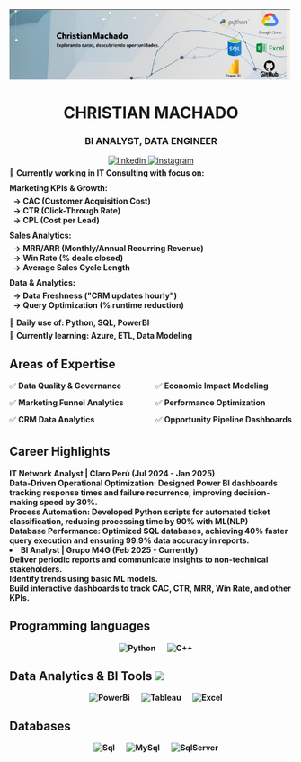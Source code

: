 
<div align="center"style="width: 500px;">
        <!-- Asegúrate de que la ruta coincida con donde subiste la imagen -->
        <img src="images/potada.png" alt="Portada profesional" class="portada">
    </div>

<div>
    <div align="center">
    <h1> CHRISTIAN MACHADO </h1>
    <h3> BI ANALYST, DATA ENGINEER </h3>
<a href="https://www.linkedin.com/in/christian-esteban-machado-palma-2b6b43206/" target="_blank">
<img src=https://img.shields.io/badge/linkedin-%2300acee.svg?color=405DE6&style=for-the-badge&logo=linkedin&logoColor=white alt=linkedin style="margin-bottom: 5px;" />
</a>
<a href="https://instagram.com/secpal_mp" target="_blank">
<img src=https://img.shields.io/badge/instagram-%ff5851db.svg?color=C13584&style=for-the-badge&logo=instagram&logoColor=white alt=instagram style="margin-bottom: 5px;" />
</div>
    <div>
</a>
    <div style="text-align: left;">
    <strong>
        <ul style="list-style-type: none; padding-left: 0; margin: 0;">
            <li>🏦 Currently working in IT Consulting with focus on:</li>       
            <li style="margin-top: 10px;">
                <strong>Marketing KPIs & Growth:</strong>
                <ul style="list-style-type: '→ '; padding-left: 24px; margin-top: 6px; margin-bottom: 8px;">
                    <li>CAC (Customer Acquisition Cost)</li>
                    <li>CTR (Click-Through Rate)</li>
                    <li>CPL (Cost per Lead)</li>
                </ul>
            </li>            
            <li style="margin-top: 10px;">
                <strong>Sales Analytics:</strong>
                <ul style="list-style-type: '→ '; padding-left: 24px; margin-top: 6px; margin-bottom: 8px;">
                    <li>MRR/ARR (Monthly/Annual Recurring Revenue)</li>
                    <li>Win Rate (% deals closed)</li>
                    <li>Average Sales Cycle Length</li>
                </ul>
            </li>            
            <li style="margin-top: 10px;">
                <strong>Data & Analytics:</strong>
                <ul style="list-style-type: '→ '; padding-left: 24px; margin-top: 6px; margin-bottom: 8px;">
                    <li>Data Freshness ("CRM updates hourly")</li>
                    <li>Query Optimization (% runtime reduction)</li>
                </ul>
            </li>            
            <li style="margin-top: 14px;">🤔 Daily use of: Python, SQL, PowerBI</li>
            <li style="margin-top: 6px;">🌱 Currently learning: Azure, ETL, Data Modeling</li>
        </ul>
    </strong>
</div>
     <h2>Areas of Expertise</h2>
<div style="columns: 2; gap: 16px;">
    <div style="break-inside: avoid; margin-bottom: 12px;">✅ <strong>Data Quality & Governance</strong></div>
    <div style="break-inside: avoid; margin-bottom: 12px;">✅ <strong>Marketing Funnel Analytics</strong></div>
    <div style="break-inside: avoid; margin-bottom: 12px;">✅ <strong>CRM Data Analytics</strong></div>
    <div style="break-inside: avoid; margin-bottom: 12px;">✅ <strong>Economic Impact Modeling</strong></div>
    <div style="break-inside: avoid; margin-bottom: 12px;">✅ <strong>Performance Optimization</strong></div>
    <div style="break-inside: avoid;">✅ <strong>Opportunity Pipeline Dashboards</strong></div>
</div>
<h2>Career Highlights</h2>

<div style="text-align: left;">
            <strong>
        <ul style="list-style-type: none; padding-left: 0; margin: 0;">
            <li>IT Network Analyst | Claro Perú (Jul 2024 - Jan 2025)</li> 
                </div>
                        <div>Data-Driven Operational Optimization: Designed Power BI dashboards tracking response times and failure recurrence, improving decision-making speed by 30%.</div>
                        <div>Process Automation: Developed Python scripts for automated ticket classification, reducing processing time by 90% with ML(NLP)</div>
                        <div>Database Performance: Optimized SQL databases, achieving 40% faster query execution and ensuring 99.9% data accuracy in reports.</div>
            <li>BI Analyst | Grupo M4G (Feb 2025 - Currently)</li> 
                </div>
                        <div>Deliver periodic reports and communicate insights to non-technical stakeholders.</div>
                        <div>Identify trends using basic ML models.</div>
                        <div>Build interactive dashboards  to track CAC, CTR, MRR, Win Rate, and other KPIs.</div>
    <h2>Programming languages</h2>

<p align="center"> 
  &emsp;
    <img alt="Python" src="https://img.shields.io/badge/Python-orange?logo=python&logoColor=white"style="width: 160px;">

  </a>
  &emsp;
    <img alt="C++" src="https://img.shields.io/badge/C%2B%2B-blue?logo=c%2B%2B&logoColor=white"style="width: 130px;">
  </a> 
</p>

<h2> Data Analytics & BI Tools<picture> <img src = "https://github.com/7oSkaaa/7oSkaaa/blob/main/Images/Statistics.gif?raw=true" width = 50px>  </picture> </h2>

<p align="center"> 
  &emsp;
    <img alt="PowerBi" src="https://img.shields.io/badge/PowerBI-yellow?logo=powerbi&logoColor=white"style="width: 130px;">

  </a>
  &emsp;
    <img alt="Tableau" src="https://img.shields.io/badge/Tableau-blue?logo=Tableau&logoColor=white"style="width: 130px;">
  </a> 
  &emsp;
    <img alt="Excel" src="https://img.shields.io/badge/Excel-green?logo=Excel&logoColor=white"style="width: 95px;">
  </a>
</p>
    <h2>Databases</h2>

<p align="center"> 
  &emsp;
    <img alt="Sql" src="https://img.shields.io/badge/SQL-blue?logo=postgresql&logoColor=white"style="width: 130px;">
  </a>
  &emsp;
    <img alt="MySql" src="https://img.shields.io/badge/MySQL-orange?logo=Mysql&logoColor=white&logoSize=auto"style="width: 180px;">
  </a> 
  &emsp;
    <img alt="SqlServer" src="https://img.shields.io/badge/SQLServerManagement-yellow?logo=SQLServerManagement&logoColor=yellow"style="width: 350px;">
  </a> 
</p>
</div>
